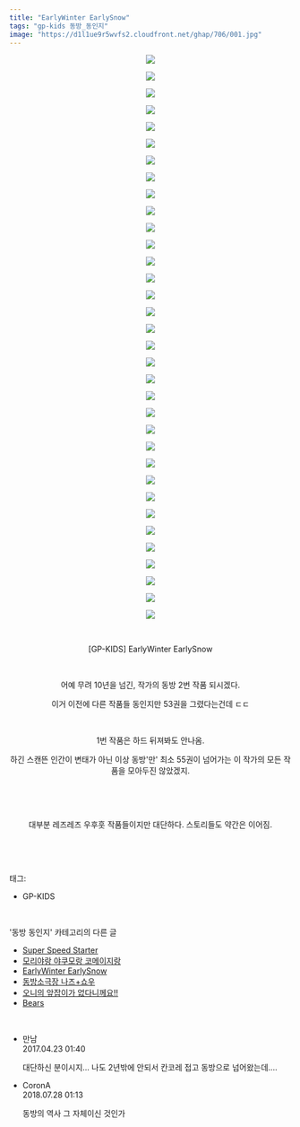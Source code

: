 ```yaml
---
title: "EarlyWinter EarlySnow"
tags: "gp-kids 동방_동인지"
image: "https://d1l1ue9r5wvfs2.cloudfront.net/ghap/706/001.jpg"
---
```

<div class="article">
<p style="text-align: center; clear: none; float: none;"><img src="{{ site.imgserver9 }}/ghap/706/001.jpg"/></p>
<p style="text-align: center; clear: none; float: none;"><img src="{{ site.imgserver9 }}/ghap/706/002.jpg"/></p>
<p style="text-align: center; clear: none; float: none;"><img src="{{ site.imgserver9 }}/ghap/706/003.jpg"/></p>
<p style="text-align: center; clear: none; float: none;"><img src="{{ site.imgserver9 }}/ghap/706/004.jpg"/></p>
<p style="text-align: center; clear: none; float: none;"><img src="{{ site.imgserver9 }}/ghap/706/005.jpg"/></p>
<p style="text-align: center; clear: none; float: none;"><img src="{{ site.imgserver9 }}/ghap/706/006.jpg"/></p>
<p style="text-align: center; clear: none; float: none;"><img src="{{ site.imgserver9 }}/ghap/706/007.jpg"/></p>
<p style="text-align: center; clear: none; float: none;"><img src="{{ site.imgserver9 }}/ghap/706/008.jpg"/></p>
<p style="text-align: center; clear: none; float: none;"><img src="{{ site.imgserver9 }}/ghap/706/009.jpg"/></p>
<p style="text-align: center; clear: none; float: none;"><img src="{{ site.imgserver9 }}/ghap/706/010.jpg"/></p>
<p style="text-align: center; clear: none; float: none;"><img src="{{ site.imgserver9 }}/ghap/706/011.jpg"/></p>
<p style="text-align: center; clear: none; float: none;"><img src="{{ site.imgserver9 }}/ghap/706/012.jpg"/></p>
<p style="text-align: center; clear: none; float: none;"><img src="{{ site.imgserver9 }}/ghap/706/013.jpg"/></p>
<p style="text-align: center; clear: none; float: none;"><img src="{{ site.imgserver9 }}/ghap/706/014.jpg"/></p>
<p style="text-align: center; clear: none; float: none;"><img src="{{ site.imgserver9 }}/ghap/706/015.jpg"/></p>
<p style="text-align: center; clear: none; float: none;"><img src="{{ site.imgserver9 }}/ghap/706/016.jpg"/></p>
<p style="text-align: center; clear: none; float: none;"><img src="{{ site.imgserver9 }}/ghap/706/017.jpg"/></p>
<p style="text-align: center; clear: none; float: none;"><img src="{{ site.imgserver9 }}/ghap/706/018.jpg"/></p>
<p style="text-align: center; clear: none; float: none;"><img src="{{ site.imgserver9 }}/ghap/706/019.jpg"/></p>
<p style="text-align: center; clear: none; float: none;"><img src="{{ site.imgserver9 }}/ghap/706/020.jpg"/></p>
<p style="text-align: center; clear: none; float: none;"><img src="{{ site.imgserver9 }}/ghap/706/021.jpg"/></p>
<p style="text-align: center; clear: none; float: none;"><img src="{{ site.imgserver9 }}/ghap/706/022.jpg"/></p>
<p style="text-align: center; clear: none; float: none;"><img src="{{ site.imgserver9 }}/ghap/706/023.jpg"/></p>
<p style="text-align: center; clear: none; float: none;"><img src="{{ site.imgserver9 }}/ghap/706/024.jpg"/></p>
<p style="text-align: center; clear: none; float: none;"><img src="{{ site.imgserver9 }}/ghap/706/025.jpg"/></p>
<p style="text-align: center; clear: none; float: none;"><img src="{{ site.imgserver9 }}/ghap/706/026.jpg"/></p>
<p style="text-align: center; clear: none; float: none;"><img src="{{ site.imgserver9 }}/ghap/706/027.jpg"/></p>
<p style="text-align: center; clear: none; float: none;"><img src="{{ site.imgserver9 }}/ghap/706/028.jpg"/></p>
<p style="text-align: center; clear: none; float: none;"><img src="{{ site.imgserver9 }}/ghap/706/029.jpg"/></p>
<p style="text-align: center; clear: none; float: none;"><img src="{{ site.imgserver9 }}/ghap/706/030.jpg"/></p>
<p style="text-align: center; clear: none; float: none;"><img src="{{ site.imgserver9 }}/ghap/706/031.jpg"/></p>
<p style="text-align: center; clear: none; float: none;"><img src="{{ site.imgserver9 }}/ghap/706/032.jpg"/></p>
<p style="text-align: center; clear: none; float: none;"><img src="{{ site.imgserver9 }}/ghap/706/033.jpg"/></p>
<p style="text-align: center; clear: none; float: none;"><img src="{{ site.imgserver9 }}/ghap/706/034.jpg"/></p>
<p style="text-align: center; clear: none; float: none;"><br/></p>
<p style="text-align: center; clear: none; float: none;">[GP-KIDS] EarlyWinter EarlySnow</p>
<p style="text-align: center; clear: none; float: none;"><br/></p>
<p style="text-align: center; clear: none; float: none;">어예 무려 10년을 넘긴, 작가의 동방 2번 작품 되시겠다.</p>
<p style="text-align: center; clear: none; float: none;">이거 이전에 다른 작품들 동인지만 53권을 그렸다는건데 ㄷㄷ</p>
<p style="text-align: center; clear: none; float: none;"><br/></p>
<p style="text-align: center; clear: none; float: none;">1번 작품은 하드 뒤져봐도 안나옴.</p>
<p style="text-align: center; clear: none; float: none;">하긴 스캔뜬 인간이 변태가 아닌 이상 동방'만' 최소 55권이 넘어가는 이 작가의 모든 작품을 모아두진 않았겠지.</p>
<p style="text-align: center; clear: none; float: none;"><br/></p>
<p style="text-align: center; clear: none; float: none;"><br/></p>
<p style="text-align: center; clear: none; float: none;">대부분 레즈레즈 우후훗 작품들이지만 대단하다. 스토리들도 약간은 이어짐.</p>
<p><br/></p>
</div><br/>
<div class="tagTrail">
<p>태그: </p>
<ul>
<li>GP-KIDS</li>
</ul>
</div><br/>
<div class="another">
<p>'동방 동인지' 카테고리의 다른 글</p>
<ul>
<li><a href="/ghap_708">Super Speed Starter</a></li>
<li><a href="/ghap_707">모리야랑 야쿠모랑 코메이지랑</a></li>
<li><a href="/ghap_706">EarlyWinter EarlySnow</a></li>
<li><a href="/ghap_704">동방소극장 나즈+쇼우</a></li>
<li><a href="/ghap_703">오니의 앞잡이가 없다니께요!!</a></li>
<li><a href="/ghap_702">Bears</a></li>
</ul>
</div><br/>
<div class="cb_module cb_fluid">
<div class="cb_wrt cb_profile">
<div class="comment">
<ul>
<li class="cb_thumb_off" id="comment14972060">
<div class="cb_comment_area">
<div class="cb_info_area">
<div class="cb_section">
<span class="cb_nick_name">만남</span>
</div>
<div class="cb_section">
<span class="cb_date">2017.04.23 01:40 </span>
</div>
</div>
<div class="cb_dsc_comment">
<p class="cb_dsc">
											대단하신 분이시지... 나도 2년밖에 안되서 칸코레 접고 동방으로 넘어왔는데....
										</p>
</div>
</div></li>
<li class="cb_thumb_off" id="comment15295282">
<div class="cb_comment_area">
<div class="cb_info_area">
<div class="cb_section">
<span class="cb_nick_name">CoronA</span>
</div>
<div class="cb_section">
<span class="cb_date">2018.07.28 01:13 </span>
</div>
</div>
<div class="cb_dsc_comment">
<p class="cb_dsc">
											동방의 역사 그 자체이신 것인가
										</p>
</div>
</div></li>
</ul>
</div>
</div><!-- commentList close -->
</div><br/>
